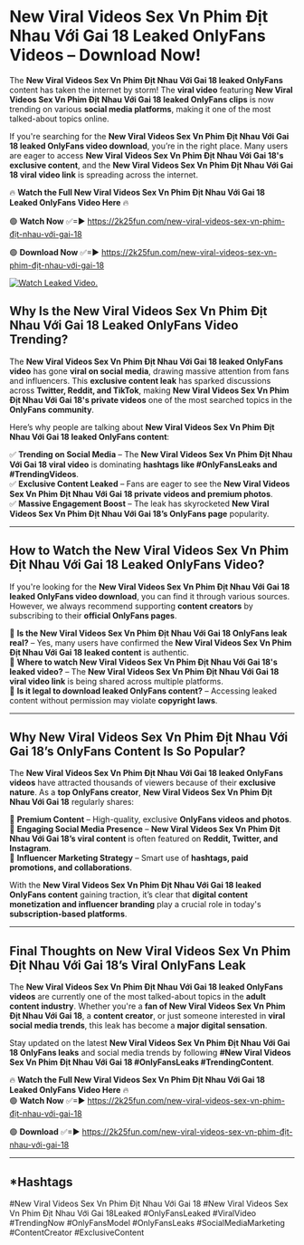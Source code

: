 # New Viral Videos Sex Vn Phim Địt Nhau Với Gai 18 Leaked OnlyFans Videos – Download Now!

The **New Viral Videos Sex Vn Phim Địt Nhau Với Gai 18 leaked OnlyFans** content has taken the internet by storm! The **viral video** featuring **New Viral Videos Sex Vn Phim Địt Nhau Với Gai 18 leaked OnlyFans clips** is now trending on various **social media platforms**, making it one of the most talked-about topics online.  

If you're searching for the **New Viral Videos Sex Vn Phim Địt Nhau Với Gai 18 leaked OnlyFans video download**, you’re in the right place. Many users are eager to access **New Viral Videos Sex Vn Phim Địt Nhau Với Gai 18's exclusive content**, and the **New Viral Videos Sex Vn Phim Địt Nhau Với Gai 18 viral video link** is spreading across the internet.  

🔥 **Watch the Full New Viral Videos Sex Vn Phim Địt Nhau Với Gai 18 Leaked OnlyFans Video Here** 🔥  

🟢 **Watch Now** ✅=► https://2k25fun.com/new-viral-videos-sex-vn-phim-địt-nhau-với-gai-18

🟢 **Download Now** ✅=► https://2k25fun.com/new-viral-videos-sex-vn-phim-địt-nhau-với-gai-18

[![Watch Leaked Video.](https://miro.medium.com/v2/resize:fit:828/format:webp/1*cilzJN44JGOrTw9NJCrNHA.gif "Watch Leaked Video")](https://2k25fun.com/new-viral-videos-sex-vn-phim-địt-nhau-với-gai-18)

## **Why Is the New Viral Videos Sex Vn Phim Địt Nhau Với Gai 18 Leaked OnlyFans Video Trending?**  

The **New Viral Videos Sex Vn Phim Địt Nhau Với Gai 18 leaked OnlyFans video** has gone **viral on social media**, drawing massive attention from fans and influencers. This **exclusive content leak** has sparked discussions across **Twitter, Reddit, and TikTok**, making **New Viral Videos Sex Vn Phim Địt Nhau Với Gai 18's private videos** one of the most searched topics in the **OnlyFans community**.  

Here’s why people are talking about **New Viral Videos Sex Vn Phim Địt Nhau Với Gai 18 leaked OnlyFans content**:  

✅ **Trending on Social Media** – The **New Viral Videos Sex Vn Phim Địt Nhau Với Gai 18 viral video** is dominating **hashtags like #OnlyFansLeaks and #TrendingVideos**.  
✅ **Exclusive Content Leaked** – Fans are eager to see the **New Viral Videos Sex Vn Phim Địt Nhau Với Gai 18 private videos and premium photos**.  
✅ **Massive Engagement Boost** – The leak has skyrocketed **New Viral Videos Sex Vn Phim Địt Nhau Với Gai 18’s OnlyFans page** popularity.  

---

## **How to Watch the New Viral Videos Sex Vn Phim Địt Nhau Với Gai 18 Leaked OnlyFans Video?**  

If you're looking for the **New Viral Videos Sex Vn Phim Địt Nhau Với Gai 18 leaked OnlyFans video download**, you can find it through various sources. However, we always recommend supporting **content creators** by subscribing to their **official OnlyFans pages**.  

🔹 **Is the New Viral Videos Sex Vn Phim Địt Nhau Với Gai 18 OnlyFans leak real?** – Yes, many users have confirmed the **New Viral Videos Sex Vn Phim Địt Nhau Với Gai 18 leaked content** is authentic.  
🔹 **Where to watch New Viral Videos Sex Vn Phim Địt Nhau Với Gai 18's leaked video?** – The **New Viral Videos Sex Vn Phim Địt Nhau Với Gai 18 viral video link** is being shared across multiple platforms.  
🔹 **Is it legal to download leaked OnlyFans content?** – Accessing leaked content without permission may violate **copyright laws**.  

---

## **Why New Viral Videos Sex Vn Phim Địt Nhau Với Gai 18’s OnlyFans Content Is So Popular?**  

The **New Viral Videos Sex Vn Phim Địt Nhau Với Gai 18 leaked OnlyFans videos** have attracted thousands of viewers because of their **exclusive nature**. As a **top OnlyFans creator**, **New Viral Videos Sex Vn Phim Địt Nhau Với Gai 18** regularly shares:  

📌 **Premium Content** – High-quality, exclusive **OnlyFans videos and photos**.  
📌 **Engaging Social Media Presence** – **New Viral Videos Sex Vn Phim Địt Nhau Với Gai 18’s viral content** is often featured on **Reddit, Twitter, and Instagram**.  
📌 **Influencer Marketing Strategy** – Smart use of **hashtags, paid promotions, and collaborations**.  

With the **New Viral Videos Sex Vn Phim Địt Nhau Với Gai 18 leaked OnlyFans content** gaining traction, it’s clear that **digital content monetization and influencer branding** play a crucial role in today's **subscription-based platforms**.  

---

## **Final Thoughts on New Viral Videos Sex Vn Phim Địt Nhau Với Gai 18’s Viral OnlyFans Leak**  

The **New Viral Videos Sex Vn Phim Địt Nhau Với Gai 18 leaked OnlyFans videos** are currently one of the most talked-about topics in the **adult content industry**. Whether you're a **fan of New Viral Videos Sex Vn Phim Địt Nhau Với Gai 18**, a **content creator**, or just someone interested in **viral social media trends**, this leak has become a **major digital sensation**.  

Stay updated on the latest **New Viral Videos Sex Vn Phim Địt Nhau Với Gai 18 OnlyFans leaks** and social media trends by following **#New Viral Videos Sex Vn Phim Địt Nhau Với Gai 18 #OnlyFansLeaks #TrendingContent**.  

🔥 **Watch the Full New Viral Videos Sex Vn Phim Địt Nhau Với Gai 18 Leaked OnlyFans Video Here** 🔥  
🟢 **Watch Now** ✅=► https://2k25fun.com/new-viral-videos-sex-vn-phim-địt-nhau-với-gai-18

🟢 **Download** ✅=► https://2k25fun.com/new-viral-videos-sex-vn-phim-địt-nhau-với-gai-18

---

## *Hashtags
#New Viral Videos Sex Vn Phim Địt Nhau Với Gai 18 #New Viral Videos Sex Vn Phim Địt Nhau Với Gai 18Leaked #OnlyFansLeaked #ViralVideo #TrendingNow #OnlyFansModel #OnlyFansLeaks #SocialMediaMarketing #ContentCreator #ExclusiveContent  